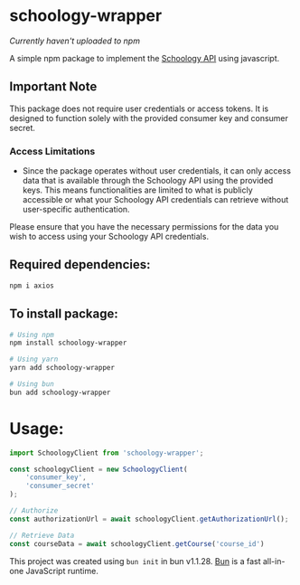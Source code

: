 # schoology-wrapper
*Currently haven't uploaded to npm*

A simple npm package to implement the [Schoology API](https://developers.schoology.com/api/) using javascript.
## Important Note

This package does not require user credentials or access tokens. It is designed to function solely with the provided consumer key and consumer secret. 

### Access Limitations
- Since the package operates without user credentials, it can only access data that is available through the Schoology API using the provided keys. This means functionalities are limited to what is publicly accessible or what your Schoology API credentials can retrieve without user-specific authentication.

Please ensure that you have the necessary permissions for the data you wish to access using your Schoology API credentials.

## Required dependencies:
```bash
npm i axios

```

## To install package:

```bash
# Using npm
npm install schoology-wrapper

# Using yarn
yarn add schoology-wrapper

# Using bun
bun add schoology-wrapper

```

# Usage:
```javascript
import SchoologyClient from 'schoology-wrapper';

const schoologyClient = new SchoologyClient(
    'consumer_key', 
    'consumer_secret' 
);

// Authorize
const authorizationUrl = await schoologyClient.getAuthorizationUrl();

// Retrieve Data
const courseData = await schoologyClient.getCourse('course_id')
```

This project was created using `bun init` in bun v1.1.28. [Bun](https://bun.sh) is a fast all-in-one JavaScript runtime.
